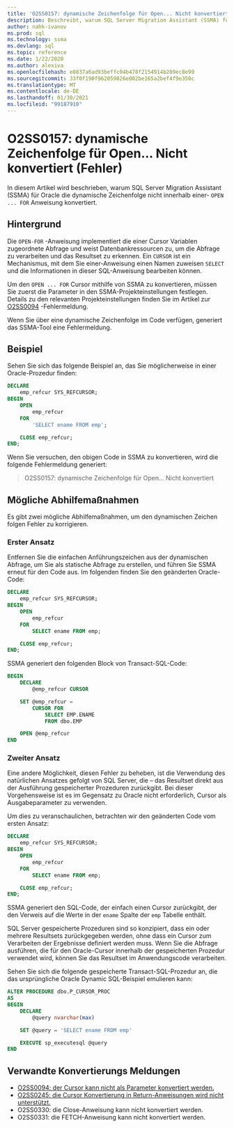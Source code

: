 ```yaml
---
title: 'O2SS0157: dynamische Zeichenfolge für Open... Nicht konvertiert (Fehler)'
description: Beschreibt, warum SQL Server Migration Assistant (SSMA) für Oracle die dynamische Zeichenfolge nicht innerhalb eines geöffneten... FOR-Anweisung.
author: nahk-ivanov
ms.prod: sql
ms.technology: ssma
ms.devlang: sql
ms.topic: reference
ms.date: 1/22/2020
ms.author: alexiva
ms.openlocfilehash: e0837a6ad93beffc04b478f2154914b209ec8e99
ms.sourcegitcommit: 33f0f190f962059826e002be165a2bef4f9e350c
ms.translationtype: MT
ms.contentlocale: de-DE
ms.lasthandoff: 01/30/2021
ms.locfileid: "99187910"
---
```

# <a name="o2ss0157-dynamic-string-for-openfor-not-converted-error"></a>O2SS0157: dynamische Zeichenfolge für Open... Nicht konvertiert (Fehler)

In diesem Artikel wird beschrieben, warum SQL Server Migration Assistant (SSMA) für Oracle die dynamische Zeichenfolge nicht innerhalb einer- `OPEN ... FOR` Anweisung konvertiert.

## <a name="background"></a>Hintergrund

Die `OPEN-FOR` -Anweisung implementiert die einer Cursor Variablen zugeordnete Abfrage und weist Datenbankressourcen zu, um die Abfrage zu verarbeiten und das Resultset zu erkennen. Ein `CURSOR` ist ein Mechanismus, mit dem Sie einer-Anweisung einen Namen zuweisen `SELECT` und die Informationen in dieser SQL-Anweisung bearbeiten können.

Um den `OPEN ... FOR` Cursor mithilfe von SSMA zu konvertieren, müssen Sie zuerst die Parameter in den SSMA-Projekteinstellungen festlegen. Details zu den relevanten Projekteinstellungen finden Sie im Artikel zur [O2SS0094](o2ss0094.md) -Fehlermeldung.

Wenn Sie über eine dynamische Zeichenfolge im Code verfügen, generiert das SSMA-Tool eine Fehlermeldung.

## <a name="example"></a>Beispiel

Sehen Sie sich das folgende Beispiel an, das Sie möglicherweise in einer Oracle-Prozedur finden:

```sql
DECLARE
    emp_refcur SYS_REFCURSOR;
BEGIN
    OPEN
        emp_refcur
    FOR
        'SELECT ename FROM emp';

    CLOSE emp_refcur;
END;
```

Wenn Sie versuchen, den obigen Code in SSMA zu konvertieren, wird die folgende Fehlermeldung generiert:

> O2SS0157: dynamische Zeichenfolge für Open... Nicht konvertiert

## <a name="possible-remedies"></a>Mögliche Abhilfemaßnahmen

Es gibt zwei mögliche Abhilfemaßnahmen, um den dynamischen Zeichen folgen Fehler zu korrigieren.

### <a name="first-approach"></a>Erster Ansatz

Entfernen Sie die einfachen Anführungszeichen aus der dynamischen Abfrage, um Sie als statische Abfrage zu erstellen, und führen Sie SSMA erneut für den Code aus. Im folgenden finden Sie den geänderten Oracle-Code:

```sql
DECLARE
    emp_refcur SYS_REFCURSOR;
BEGIN
    OPEN
        emp_refcur
    FOR
        SELECT ename FROM emp;

    CLOSE emp_refcur;
END;
```

SSMA generiert den folgenden Block von Transact-SQL-Code:

```sql
BEGIN
    DECLARE
        @emp_refcur CURSOR

    SET @emp_refcur =
        CURSOR FOR
            SELECT EMP.ENAME
            FROM dbo.EMP

    OPEN @emp_refcur
END
```

### <a name="second-approach"></a>Zweiter Ansatz

Eine andere Möglichkeit, diesen Fehler zu beheben, ist die Verwendung des natürlichen Ansatzes gefolgt von SQL Server, die – das Resultset direkt aus der Ausführung gespeicherter Prozeduren zurückgibt. Bei dieser Vorgehensweise ist es im Gegensatz zu Oracle nicht erforderlich, Cursor als Ausgabeparameter zu verwenden.

Um dies zu veranschaulichen, betrachten wir den geänderten Code vom ersten Ansatz:

```sql
DECLARE
    emp_refcur SYS_REFCURSOR;
BEGIN
    OPEN
        emp_refcur
    FOR
        SELECT ename FROM emp;

    CLOSE emp_refcur;
END;
```

SSMA generiert den SQL-Code, der einfach einen Cursor zurückgibt, der den Verweis auf die Werte in der `ename` Spalte der `emp` Tabelle enthält.

SQL Server gespeicherte Prozeduren sind so konzipiert, dass ein oder mehrere Resultsets zurückgegeben werden, ohne dass ein Cursor zum Verarbeiten der Ergebnisse definiert werden muss. Wenn Sie die Abfrage ausführen, die für den Oracle-Cursor innerhalb der gespeicherten Prozedur verwendet wird, können Sie das Resultset im Anwendungscode verarbeiten.

Sehen Sie sich die folgende gespeicherte Transact-SQL-Prozedur an, die das ursprüngliche Oracle Dynamic SQL-Beispiel emulieren kann:

```sql
ALTER PROCEDURE dbo.P_CURSOR_PROC
AS
BEGIN
    DECLARE
        @query nvarchar(max)

    SET @query = 'SELECT ename FROM emp'

    EXECUTE sp_executesql @query
END
```

## <a name="related-conversion-messages"></a>Verwandte Konvertierungs Meldungen

* [O2SS0094: der Cursor kann nicht als Parameter konvertiert werden.](o2ss0094.md)
* [O2SS0245: die Cursor Konvertierung in Return-Anweisungen wird nicht unterstützt.](o2ss0245.md)
* O2SS0330: die Close-Anweisung kann nicht konvertiert werden.
* O2SS0331: die FETCH-Anweisung kann nicht konvertiert werden.
